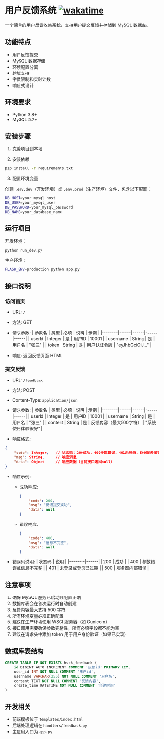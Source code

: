 # 用户反馈系统 [![wakatime](https://wakatime.com/badge/user/b1cd697f-bbcd-4389-83a2-fe3b452e18fb/project/7df71da7-de75-44e0-89ce-146f332e5e23.svg)](https://wakatime.com/badge/user/b1cd697f-bbcd-4389-83a2-fe3b452e18fb/project/7df71da7-de75-44e0-89ce-146f332e5e23)

一个简单的用户反馈收集系统，支持用户提交反馈并存储到 MySQL 数据库。

## 功能特点

- 用户反馈提交
- MySQL 数据存储
- 环境配置分离
- 跨域支持
- 字数限制和实时计数
- 响应式设计

## 环境要求

- Python 3.8+
- MySQL 5.7+

## 安装步骤

1. 克隆项目到本地

2. 安装依赖

```bash
pip install -r requirements.txt
```

3. 配置环境变量

创建 `.env.dev`（开发环境）或 `.env.prod`（生产环境）文件，包含以下配置：

```bash
DB_HOST=your_mysql_host
DB_USER=your_mysql_user
DB_PASSWORD=your_mysql_password
DB_NAME=your_database_name
```

## 运行项目

开发环境：
```bash
python run_dev.py
```

生产环境：
```bash
FLASK_ENV=production python app.py
```

## 接口说明

### 访问首页
- URL: `/`
- 方法: GET
- 请求参数:
  | 参数名 | 类型 | 必填 | 说明 | 示例 |
  |--------|------|------|------|------|
  | userId | Integer | 是 | 用户ID | 10001 |
  | username | String | 是 | 用户名 | "张三" |
  | token | String | 是 | 用户认证令牌 | "eyJhbGciOiJ..." |

- 响应: 返回反馈页面 HTML

### 提交反馈
- URL: `/feedback`
- 方法: POST
- Content-Type: `application/json`
- 请求参数:
  | 参数名 | 类型 | 必填 | 说明 | 示例 |
  |--------|------|------|------|------|
  | userId | Integer | 是 | 用户ID | 10001 |
  | username | String | 是 | 用户名 | "张三" |
  | content | String | 是 | 反馈内容（最大500字符） | "系统使用体验很好" |

- 响应格式:
```json
{
    "code": Integer,   // 状态码：200成功，400参数错误，401未登录，500服务器错误
    "msg": String,     // 响应消息
    "data": Object     // 响应数据（当前接口返回null）
}
```

- 响应示例:
  - 成功响应:
    ```json
    {
        "code": 200,
        "msg": "反馈提交成功",
        "data": null
    }
    ```
  - 错误响应:
    ```json
    {
        "code": 400,
        "msg": "信息不完整",
        "data": null
    }
    ```

- 错误码说明:
  | 状态码 | 说明 |
  |--------|------|
  | 200 | 成功 |
  | 400 | 参数错误或信息不完整 |
  | 401 | 未登录或登录已过期 |
  | 500 | 服务器内部错误 |

## 注意事项

1. 确保 MySQL 服务已启动且配置正确
2. 数据库表会在首次运行时自动创建
3. 反馈内容最大支持 500 字符
4. 所有环境变量必须正确配置
5. 建议在生产环境使用 WSGI 服务器（如 Gunicorn）
6. 接口调用需要确保参数完整性，所有必填字段都不能为空
7. 建议在请求头中添加 token 用于用户身份验证（如果已实现）

## 数据库表结构

```sql
CREATE TABLE IF NOT EXISTS hsck_feedback (
    id BIGINT AUTO_INCREMENT COMMENT '反馈id' PRIMARY KEY,
    user_id INT NOT NULL COMMENT '用户id',
    username VARCHAR(255) NOT NULL COMMENT '用户名',
    content TEXT NOT NULL COMMENT '反馈内容',
    create_time DATETIME NOT NULL COMMENT '创建时间'
)
```

## 开发相关

- 前端模板位于 `templates/index.html`
- 后端处理逻辑在 `handlers/feedback.py`
- 主应用入口为 `app.py`
